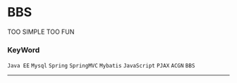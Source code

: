 ﻿# BBS
TOO SIMPLE TOO FUN


### KeyWord

`Java EE`  `Mysql`  `Spring` `SpringMVC`  `Mybatis`  `JavaScript` `PJAX`
`ACGN`  `BBS`

---------
